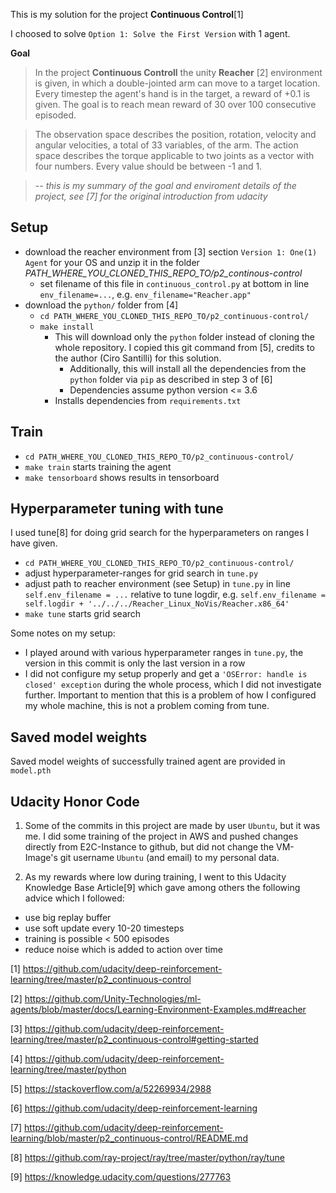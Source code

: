 This is my solution for the project **Continuous Control**[1]

I choosed to solve `Option 1: Solve the First Version` with 1 agent.

**Goal**
> In the project **Continuous Controll** the unity **Reacher** [2] environment is given, in which a double-jointed arm can move to a target location. Every timestep the agent's hand is in the target, a reward of +0.1 is given. The goal is to reach mean reward of 30 over 100 consecutive episoded.

> The observation space describes the position, rotation, velocity and angular velocities, a total of 33 variables, of the arm.
> The action space describes the torque applicable to two joints as a vector with four numbers. Every value should be between -1 and 1.

> -- *this is my summary of the goal and enviroment details of the project, see [7] for the original introduction from udacity*

## Setup
- download the reacher environment from [3] section `Version 1: One(1) Agent` for your OS and unzip it in the folder *PATH_WHERE_YOU_CLONED_THIS_REPO_TO/p2_continous-control*
    - set filename of this file in `continuous_control.py` at bottom in line `env_filename=...`, e.g. `env_filename="Reacher.app"`
- download the `python/` folder from [4]
    - `cd PATH_WHERE_YOU_CLONED_THIS_REPO_TO/p2_continuous-control/`
    - `make install`
        - This will download only the `python` folder instead of cloning the whole repository. I copied this git command from [5], credits to the author (Ciro Santilli) for this solution.
            - Additionally, this will install all the dependencies from the `python` folder via `pip` as described in step 3 of [6]
            - Dependencies assume python version <= 3.6
        - Installs dependencies from `requirements.txt`

## Train
- `cd PATH_WHERE_YOU_CLONED_THIS_REPO_TO/p2_continuous-control/`
- `make train` starts training the agent
- `make tensorboard` shows results in tensorboard

## Hyperparameter tuning with tune
I used tune[8] for doing grid search for the hyperparameters on ranges I have given.
- `cd PATH_WHERE_YOU_CLONED_THIS_REPO_TO/p2_continuous-control/`
- adjust hyperparameter-ranges for grid search in `tune.py`
- adjust path to reacher environment (see Setup) in `tune.py` in line `self.env_filename = ...` relative to tune logdir, e.g. `self.env_filename = self.logdir + '../../../Reacher_Linux_NoVis/Reacher.x86_64'`
- `make tune` starts grid search

Some notes on my setup:

- I played around with various hyperparameter ranges in `tune.py`, the version in this commit is only the last version in a row
- I did not configure my setup properly and get a `'OSError: handle is closed' exception` during the whole process, which I did not investigate further. Important to mention that this is a problem of how I configured my whole machine, this is not a problem coming from tune.

## Saved model weights
Saved model weights of successfully trained agent are provided in `model.pth`

## Udacity Honor Code
1. Some of the commits in this project are made by user `Ubuntu`, but it was me. I did some training of the project in AWS and pushed changes directly from E2C-Instance to github, but did not change the VM-Image's git username `Ubuntu` (and email) to my personal data.

2. As my rewards where low during training, I went to this Udacity Knowledge Base Article[9] which gave among others the following advice which I followed:

- use big replay buffer
- use soft update every 10-20 timesteps
- training is possible < 500 episodes
- reduce noise which is added to action over time

[1] https://github.com/udacity/deep-reinforcement-learning/tree/master/p2_continuous-control

[2] https://github.com/Unity-Technologies/ml-agents/blob/master/docs/Learning-Environment-Examples.md#reacher

[3] https://github.com/udacity/deep-reinforcement-learning/tree/master/p2_continuous-control#getting-started

[4] https://github.com/udacity/deep-reinforcement-learning/tree/master/python

[5] https://stackoverflow.com/a/52269934/2988

[6] https://github.com/udacity/deep-reinforcement-learning

[7] https://github.com/udacity/deep-reinforcement-learning/blob/master/p2_continuous-control/README.md

[8] https://github.com/ray-project/ray/tree/master/python/ray/tune

[9] https://knowledge.udacity.com/questions/277763